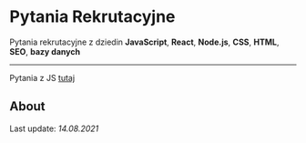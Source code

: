 # Pytania Rekrutacyjne

Pytania rekrutacyjne z dziedin **JavaScript**, **React**, **Node.js**, **CSS**, **HTML**, **SEO**, **bazy danych**

---

Pytania z JS [tutaj](https://github.com/kubo550/pytania-rekrutacyjne/blob/master/pytania-techniczne/javascript.md)

## About

Last update: _14.08.2021_
